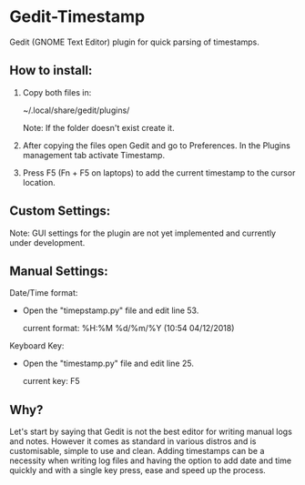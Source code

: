 # Gedit-Timestamp
Gedit (GNOME Text Editor) plugin for quick parsing of timestamps.

How to install:
--------------------------

1.  Copy both files in:

    ~/.local/share/gedit/plugins/

    Note: If the folder doesn't exist create it.

2.  After copying the files open Gedit and go to Preferences.
    In the Plugins management tab activate Timestamp.

3.  Press F5 (Fn + F5 on laptops) to add the current timestamp to the cursor location.


Custom Settings:
--------------------------

Note: GUI settings for the plugin are not yet implemented and currently under development.

Manual Settings:
--------------------------

Date/Time format: 
- Open the "timepstamp.py" file and edit line 53.

    current format: %H:%M %d/%m/%Y  (10:54 04/12/2018)
    
Keyboard Key:
- Open the "timestamp.py" file and edit line 25.

    current key: F5

Why?
--------------------------
Let's start by saying that Gedit is not the best editor for writing manual logs and notes.
However it comes as standard in various distros and is customisable, simple to use and clean.
Adding timestamps can be a necessity when writing log files and having the option to add date and time quickly and with a single key press, ease and speed up the process.
